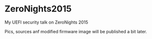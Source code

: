 # ZeroNights2015
My UEFI security talk on ZeroNights 2015

Pics, sources anf modified firmware image will be published a bit later.

